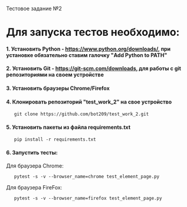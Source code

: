 Тестовое задание №2
# Для запуска тестов необходимо:
#### 1. Установить Python - https://www.python.org/downloads/, при установке обязательно ставим галочку "Add Python to PATH"
#### 2. Установить Git - https://git-scm.com/downloads, для работы с git репозиториями на своем устройстве
#### 3. Установить браузеры Chrome/Firefox
#### 4. Клонировать репозиторий "test_work_2" на свое устройство
        
       git clone https://github.com/bot209/test_work_2.git

#### 5. Установить пакеты из файла requirements.txt
        
       pip install -r requirements.txt
        
#### 6. Запустить тесты:

Для браузера Chrome:
        
       pytest -s -v --browser_name=chrome test_element_page.py

Для браузера FireFox:
        
       pytest -s -v --browser_name=firefox test_element_page.py
        
